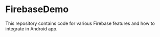 # FirebaseDemo

This repository contains code for various Firebase features and how to integrate in Android app.
